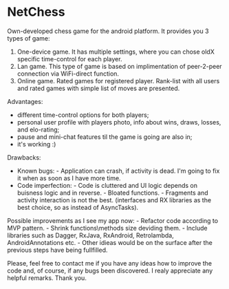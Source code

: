 # NetChess
Own-developed chess game for the android platform. It provides you 3 types of game: 

1. One-device game. It has multiple settings, where you can chose oldX specific time-control for each player.
2. Lan game. This type of game is based on implimentation of peer-2-peer connection via WiFi-direct function.
3. Online game. Rated games for registered player. Rank-list with all users and rated games with simple list of moves are presented.

Advantages:
- different time-control options for both players;
- personal user profile with players photo, info about wins, draws, losses, and elo-rating;
- pause and mini-chat features til the game is going are also in;
- it's working :)
 
 Drawbacks:
  - Known bugs:
         - Application can crash, if activity is dead. I'm going to fix it when as soon as I have more time.
  - Code imperfection:
         - Code is cluttered and UI logic depends on buisness logic and in reverse.
         - Bloated functions.
         - Fragments and activity interaction is not the best. (interfaces and RX libraries as the best choice, so as instead of AsyncTasks).
        
Possible improvements as I see my app now:
        - Refactor code according to MVP pattern.
        - Shrink functions\methods size deviding them.
        - Include libraries such as Dagger, RxJava, RxAndroid, Retrolambda, AndroidAnnotations etc. 
        - Other idieas would be on the surface after the previous steps have being fullfilled.
        
Please, feel free to contact me if you have any ideas how to improve the code and, of course, if any bugs been discovered. I realy appreciate any helpful remarks. Thank you. 
